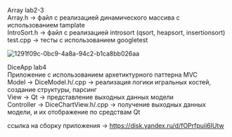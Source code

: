Array lab2-3  
Array.h -> файл с реализацией динамического массива с использованием tamplate  
IntroSort.h -> файл с реализацией introsort (qsort, heapsort, insertionsort)  
test.cpp -> тесты с использованием googletest  
  
![1291f09c-0bc9-4a8a-94c2-b1ca8bb026aa](https://github.com/Vamiro/labs1sem/assets/55505126/ba971954-d926-484b-99b5-2158b54acef4)
  
DiceApp lab4  
Приложение с использованием архетиктурного паттерна MVC  
Model -> DiceModel.h/.cpp -> реализация логики игральных костей, создание структуры, парсинг  
View -> Qt -> представление выходных данных модели  
Controller -> DiceChartView.h/.cpp -> получение выходных данных модели, и их отображение по средствам Qt  
  
ссылка на сборку приложения -> https://disk.yandex.ru/d/fOPrfpuii6IUtw  
